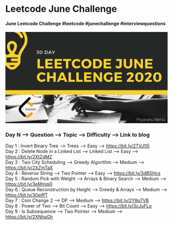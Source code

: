 # Leetcode June Challenge
#### June Leetcode Challenge #leetcode #junechallenge #interviewquestions

![](img.png)

### Day N --> Question --> Topic --> Difficulty --> Link to blog
Day 1 : Invert Binary Tree --> Trees --> Easy --> https://bit.ly/2TVJ1l5 <br/>
Day 2 : Delete Node in a Linked List --> Linked List --> Easy --> https://bit.ly/2XtZdMZ <br/>
Day 3 : Two City Scheduling --> Greedy Algorithm --> Medium --> https://bit.ly/2XZmTaX <br/>
Day 4 : Reverse String --> Two Pointer --> Easy --> https://bit.ly/3dBSHcs <br/>
Day 5 : Random Pick with Weight --> Arrays & Binary Search --> Medium --> https://bit.ly/3eMmqj0 <br/>
Day 6 : Queue Reconstruction by Height --> Greedy & Arrays --> Medium --> https://bit.ly/30ejffT <br/>
Day 7 : Coin Change 2 --> DP --> Medium --> https://bit.ly/2Y8p7VB <br/>
Day 8 : Power of Two --> Bit Count --> Easy --> https://bit.ly/3cJuFLo <br/>
Day 9 : Is Subsequence --> Two Pointer --> Medium --> https://bit.ly/2XNhaGh <br/> 

